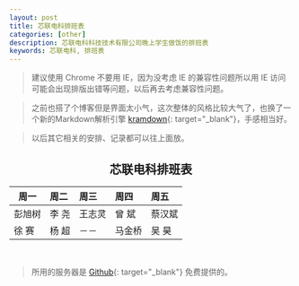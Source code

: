 ```yaml
---
layout: post
title: 芯联电科排班表
categories: [other]
description: 芯联电科科技技术有限公司晚上学生做饭的排班表
keywords: 芯联电科, 排班表
---
```

> 建议使用 Chrome 不要用 IE，因为没考虑 IE 的兼容性问题所以用 IE 访问可能会出现排版出错等问题，以后再去考虑兼容性问题。

> 之前也搭了个博客但是界面太小气，这次整体的风格比较大气了，也换了一个新的Markdown解析引擎 [kramdown][href2]{: target="_blank"}，手感相当好。

> 以后其它相关的安排、记录都可以往上面放。

##  <center> 芯联电科排班表 </center>


| 周一 | 周二 | 周三 | 周四 | 周五 |
|------|:-----|:-----|:-----|:-----|
|彭旭树|李  尧|王志灵|曾  斌|蔡汉斌|	
|徐  赛|杨  超| －－ |马金桥|吴  昊|

<br />

> 所用的服务器是 [Github][href1]{: target="_blank"} 免费提供的。

		

[href1]: https://www.github.com
[href2]: http://kramdown.gettalong.org/quickref.html